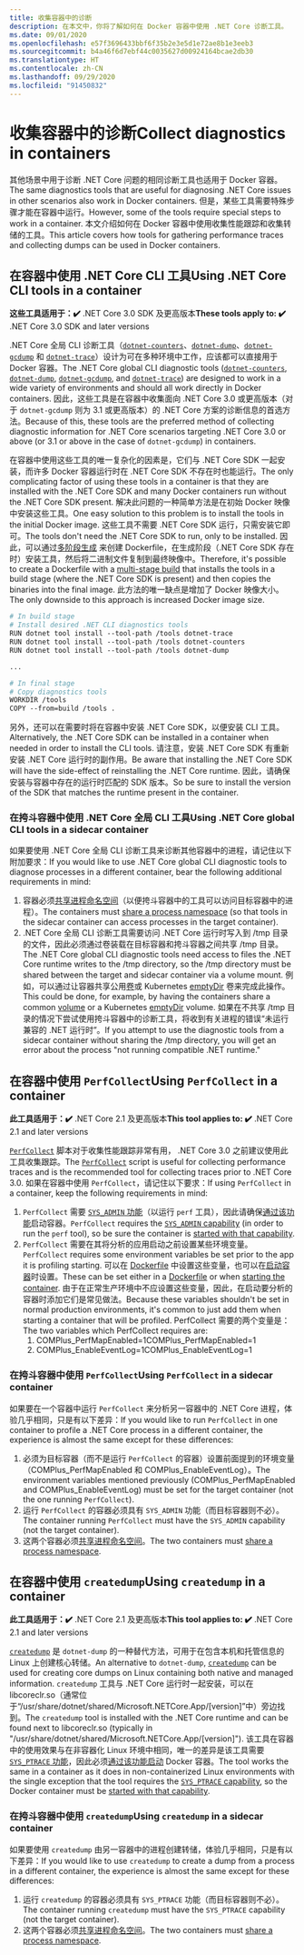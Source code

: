 ```yaml
---
title: 收集容器中的诊断
description: 在本文中，你将了解如何在 Docker 容器中使用 .NET Core 诊断工具。
ms.date: 09/01/2020
ms.openlocfilehash: e57f3696433bbf6f35b2e3e5d1e72ae8b1e3eeb3
ms.sourcegitcommit: b4a46f6d7ebf44c0035627d00924164bcae2db30
ms.translationtype: HT
ms.contentlocale: zh-CN
ms.lasthandoff: 09/29/2020
ms.locfileid: "91450832"
---
```

# <a name="collect-diagnostics-in-containers"></a><span data-ttu-id="8e3b2-103">收集容器中的诊断</span><span class="sxs-lookup"><span data-stu-id="8e3b2-103">Collect diagnostics in containers</span></span>

<span data-ttu-id="8e3b2-104">其他场景中用于诊断 .NET Core 问题的相同诊断工具也适用于 Docker 容器。</span><span class="sxs-lookup"><span data-stu-id="8e3b2-104">The same diagnostics tools that are useful for diagnosing .NET Core issues in other scenarios also work in Docker containers.</span></span> <span data-ttu-id="8e3b2-105">但是，某些工具需要特殊步骤才能在容器中运行。</span><span class="sxs-lookup"><span data-stu-id="8e3b2-105">However, some of the tools require special steps to work in a container.</span></span> <span data-ttu-id="8e3b2-106">本文介绍如何在 Docker 容器中使用收集性能跟踪和收集转储的工具。</span><span class="sxs-lookup"><span data-stu-id="8e3b2-106">This article covers how tools for gathering performance traces and collecting dumps can be used in Docker containers.</span></span>

## <a name="using-net-core-cli-tools-in-a-container"></a><span data-ttu-id="8e3b2-107">在容器中使用 .NET Core CLI 工具</span><span class="sxs-lookup"><span data-stu-id="8e3b2-107">Using .NET Core CLI tools in a container</span></span>

<span data-ttu-id="8e3b2-108">**这些工具适用于：✔️** .NET Core 3.0 SDK 及更高版本</span><span class="sxs-lookup"><span data-stu-id="8e3b2-108">**These tools apply to: ✔️** .NET Core 3.0 SDK and later versions</span></span>

<span data-ttu-id="8e3b2-109">.NET Core 全局 CLI 诊断工具（[`dotnet-counters`](dotnet-counters.md)、[`dotnet-dump`](dotnet-dump.md)、[`dotnet-gcdump`](dotnet-gcdump.md) 和 [`dotnet-trace`](dotnet-trace.md)）设计为可在多种环境中工作，应该都可以直接用于 Docker 容器。</span><span class="sxs-lookup"><span data-stu-id="8e3b2-109">The .NET Core global CLI diagnostic tools ([`dotnet-counters`](dotnet-counters.md), [`dotnet-dump`](dotnet-dump.md), [`dotnet-gcdump`](dotnet-gcdump.md), and [`dotnet-trace`](dotnet-trace.md)) are designed to work in a wide variety of environments and should all work directly in Docker containers.</span></span> <span data-ttu-id="8e3b2-110">因此，这些工具是在容器中收集面向 .NET Core 3.0 或更高版本（对于 `dotnet-gcdump` 则为 3.1 或更高版本）的 .NET Core 方案的诊断信息的首选方法。</span><span class="sxs-lookup"><span data-stu-id="8e3b2-110">Because of this, these tools are the preferred method of collecting diagnostic information for .NET Core scenarios targeting .NET Core 3.0 or above (or 3.1 or above in the case of `dotnet-gcdump`) in containers.</span></span>

<span data-ttu-id="8e3b2-111">在容器中使用这些工具的唯一复杂化的因素是，它们与 .NET Core SDK 一起安装，而许多 Docker 容器运行时在 .NET Core SDK 不存在时也能运行。</span><span class="sxs-lookup"><span data-stu-id="8e3b2-111">The only complicating factor of using these tools in a container is that they are installed with the .NET Core SDK and many Docker containers run without the .NET Core SDK present.</span></span> <span data-ttu-id="8e3b2-112">解决此问题的一种简单方法是在初始 Docker 映像中安装这些工具。</span><span class="sxs-lookup"><span data-stu-id="8e3b2-112">One easy solution to this problem is to install the tools in the initial Docker image.</span></span> <span data-ttu-id="8e3b2-113">这些工具不需要 .NET Core SDK 运行，只需安装它即可。</span><span class="sxs-lookup"><span data-stu-id="8e3b2-113">The tools don't need the .NET Core SDK to run, only to be installed.</span></span> <span data-ttu-id="8e3b2-114">因此，可以通过[多阶段生成](https://docs.docker.com/develop/develop-images/multistage-build/) 来创建 Dockerfile，在生成阶段（.NET Core SDK 存在时）安装工具，然后将二进制文件复制到最终映像中。</span><span class="sxs-lookup"><span data-stu-id="8e3b2-114">Therefore, it's possible to create a Dockerfile with a [multi-stage build](https://docs.docker.com/develop/develop-images/multistage-build/) that installs the tools in a build stage (where the .NET Core SDK is present) and then copies the binaries into the final image.</span></span> <span data-ttu-id="8e3b2-115">此方法的唯一缺点是增加了 Docker 映像大小。</span><span class="sxs-lookup"><span data-stu-id="8e3b2-115">The only downside to this approach is increased Docker image size.</span></span>

```dockerfile
# In build stage
# Install desired .NET CLI diagnostics tools
RUN dotnet tool install --tool-path /tools dotnet-trace
RUN dotnet tool install --tool-path /tools dotnet-counters
RUN dotnet tool install --tool-path /tools dotnet-dump

...

# In final stage
# Copy diagnostics tools
WORKDIR /tools
COPY --from=build /tools .
```

<span data-ttu-id="8e3b2-116">另外，还可以在需要时将在容器中安装 .NET Core SDK，以便安装 CLI 工具。</span><span class="sxs-lookup"><span data-stu-id="8e3b2-116">Alternatively, the .NET Core SDK can be installed in a container when needed in order to install the CLI tools.</span></span> <span data-ttu-id="8e3b2-117">请注意，安装 .NET Core SDK 有重新安装 .NET Core 运行时的副作用。</span><span class="sxs-lookup"><span data-stu-id="8e3b2-117">Be aware that installing the .NET Core SDK will have the side-effect of reinstalling the .NET Core runtime.</span></span> <span data-ttu-id="8e3b2-118">因此，请确保安装与容器中存在的运行时匹配的 SDK 版本。</span><span class="sxs-lookup"><span data-stu-id="8e3b2-118">So be sure to install the version of the SDK that matches the runtime present in the container.</span></span>

### <a name="using-net-core-global-cli-tools-in-a-sidecar-container"></a><span data-ttu-id="8e3b2-119">在挎斗容器中使用 .NET Core 全局 CLI 工具</span><span class="sxs-lookup"><span data-stu-id="8e3b2-119">Using .NET Core global CLI tools in a sidecar container</span></span>

<span data-ttu-id="8e3b2-120">如果要使用 .NET Core 全局 CLI 诊断工具来诊断其他容器中的进程，请记住以下附加要求：</span><span class="sxs-lookup"><span data-stu-id="8e3b2-120">If you would like to use .NET Core global CLI diagnostic tools to diagnose processes in a different container, bear the following additional requirements in mind:</span></span>

1. <span data-ttu-id="8e3b2-121">容器必须[共享进程命名空间](https://docs.docker.com/engine/reference/run/#pid-settings---pid)（以便挎斗容器中的工具可以访问目标容器中的进程）。</span><span class="sxs-lookup"><span data-stu-id="8e3b2-121">The containers must [share a process namespace](https://docs.docker.com/engine/reference/run/#pid-settings---pid) (so that tools in the sidecar container can access processes in the target container).</span></span>
2. <span data-ttu-id="8e3b2-122">.NET Core 全局 CLI 诊断工具需要访问 .NET Core 运行时写入到 /tmp 目录的文件，因此必须通过卷装载在目标容器和挎斗容器之间共享 /tmp 目录。</span><span class="sxs-lookup"><span data-stu-id="8e3b2-122">The .NET Core global CLI diagnostic tools need access to files the .NET Core runtime writes to the /tmp directory, so the /tmp directory must be shared between the target and sidecar container via a volume mount.</span></span> <span data-ttu-id="8e3b2-123">例如，可以通过让容器共享公用[卷](https://docs.docker.com/storage/volumes/#create-and-manage-volumes)或 Kubernetes [emptyDir](https://kubernetes.io/docs/concepts/storage/volumes/#emptydir) 卷来完成此操作。</span><span class="sxs-lookup"><span data-stu-id="8e3b2-123">This could be done, for example, by having the containers share a common [volume](https://docs.docker.com/storage/volumes/#create-and-manage-volumes) or a Kubernetes [emptyDir](https://kubernetes.io/docs/concepts/storage/volumes/#emptydir) volume.</span></span> <span data-ttu-id="8e3b2-124">如果在不共享 /tmp 目录的情况下尝试使用挎斗容器中的诊断工具，将收到有关进程的错误“未运行兼容的 .NET 运行时”。</span><span class="sxs-lookup"><span data-stu-id="8e3b2-124">If you attempt to use the diagnostic tools from a sidecar container without sharing the /tmp directory, you will get an error about the process "not running compatible .NET runtime."</span></span>

## <a name="using-perfcollect-in-a-container"></a><span data-ttu-id="8e3b2-125">在容器中使用 `PerfCollect`</span><span class="sxs-lookup"><span data-stu-id="8e3b2-125">Using `PerfCollect` in a container</span></span>

<span data-ttu-id="8e3b2-126">**此工具适用于：✔️** .NET Core 2.1 及更高版本</span><span class="sxs-lookup"><span data-stu-id="8e3b2-126">**This tool applies to: ✔️** .NET Core 2.1 and later versions</span></span>

<span data-ttu-id="8e3b2-127">[`PerfCollect`](https://github.com/dotnet/coreclr/blob/master/Documentation/project-docs/linux-performance-tracing.md) 脚本对于收集性能跟踪非常有用， .NET Core 3.0 之前建议使用此工具收集跟踪。</span><span class="sxs-lookup"><span data-stu-id="8e3b2-127">The [`PerfCollect`](https://github.com/dotnet/coreclr/blob/master/Documentation/project-docs/linux-performance-tracing.md) script is useful for collecting performance traces and is the recommended tool for collecting traces prior to .NET Core 3.0.</span></span> <span data-ttu-id="8e3b2-128">如果在容器中使用 `PerfCollect`，请记住以下要求：</span><span class="sxs-lookup"><span data-stu-id="8e3b2-128">If using `PerfCollect` in a container, keep the following requirements in mind:</span></span>

1. <span data-ttu-id="8e3b2-129">`PerfCollect` 需要 [`SYS_ADMIN` 功能](https://man7.org/linux/man-pages/man7/capabilities.7.html)（以运行 `perf` 工具），因此请确保[通过该功能](https://docs.docker.com/engine/reference/run/#runtime-privilege-and-linux-capabilities)启动容器。</span><span class="sxs-lookup"><span data-stu-id="8e3b2-129">`PerfCollect` requires the [`SYS_ADMIN` capability](https://man7.org/linux/man-pages/man7/capabilities.7.html) (in order to run the `perf` tool), so be sure the container is [started with that capability](https://docs.docker.com/engine/reference/run/#runtime-privilege-and-linux-capabilities).</span></span>
2. <span data-ttu-id="8e3b2-130">`PerfCollect` 需要在其将分析的应用启动之前设置某些环境变量。</span><span class="sxs-lookup"><span data-stu-id="8e3b2-130">`PerfCollect` requires some environment variables be set prior to the app it is profiling starting.</span></span> <span data-ttu-id="8e3b2-131">可以在 [Dockerfile](https://docs.docker.com/engine/reference/builder/#env) 中设置这些变量，也可以在[启动容器](https://docs.docker.com/engine/reference/run/#env-environment-variables)时设置。</span><span class="sxs-lookup"><span data-stu-id="8e3b2-131">These can be set either in a [Dockerfile](https://docs.docker.com/engine/reference/builder/#env) or when [starting the container](https://docs.docker.com/engine/reference/run/#env-environment-variables).</span></span> <span data-ttu-id="8e3b2-132">由于在正常生产环境中不应设置这些变量，因此，在启动要分析的容器时添加它们是常见做法。</span><span class="sxs-lookup"><span data-stu-id="8e3b2-132">Because these variables shouldn't be set in normal production environments, it's common to just add them when starting a container that will be profiled.</span></span> <span data-ttu-id="8e3b2-133">PerfCollect 需要的两个变量是：</span><span class="sxs-lookup"><span data-stu-id="8e3b2-133">The two variables which PerfCollect requires are:</span></span>
    1. <span data-ttu-id="8e3b2-134">COMPlus_PerfMapEnabled=1</span><span class="sxs-lookup"><span data-stu-id="8e3b2-134">COMPlus_PerfMapEnabled=1</span></span>
    1. <span data-ttu-id="8e3b2-135">COMPlus_EnableEventLog=1</span><span class="sxs-lookup"><span data-stu-id="8e3b2-135">COMPlus_EnableEventLog=1</span></span>

### <a name="using-perfcollect-in-a-sidecar-container"></a><span data-ttu-id="8e3b2-136">在挎斗容器中使用 `PerfCollect`</span><span class="sxs-lookup"><span data-stu-id="8e3b2-136">Using `PerfCollect` in a sidecar container</span></span>

<span data-ttu-id="8e3b2-137">如果要在一个容器中运行 `PerfCollect` 来分析另一容器中的 .NET Core 进程，体验几乎相同，只是有以下差异：</span><span class="sxs-lookup"><span data-stu-id="8e3b2-137">If you would like to run `PerfCollect` in one container to profile a .NET Core process in a different container, the experience is almost the same except for these differences:</span></span>

1. <span data-ttu-id="8e3b2-138">必须为目标容器（而不是运行 `PerfCollect` 的容器）设置前面提到的环境变量（COMPlus_PerfMapEnabled 和 COMPlus_EnableEventLog）。</span><span class="sxs-lookup"><span data-stu-id="8e3b2-138">The environment variables mentioned previously (COMPlus_PerfMapEnabled and COMPlus_EnableEventLog) must be set for the target container (not the one running `PerfCollect`).</span></span>
2. <span data-ttu-id="8e3b2-139">运行 `PerfCollect` 的容器必须具有 `SYS_ADMIN` 功能（而目标容器则不必）。</span><span class="sxs-lookup"><span data-stu-id="8e3b2-139">The container running `PerfCollect` must have the `SYS_ADMIN` capability (not the target container).</span></span>
3. <span data-ttu-id="8e3b2-140">这两个容器必须[共享进程命名空间](https://docs.docker.com/engine/reference/run/#pid-settings---pid)。</span><span class="sxs-lookup"><span data-stu-id="8e3b2-140">The two containers must [share a process namespace](https://docs.docker.com/engine/reference/run/#pid-settings---pid).</span></span>

## <a name="using-createdump-in-a-container"></a><span data-ttu-id="8e3b2-141">在容器中使用 `createdump`</span><span class="sxs-lookup"><span data-stu-id="8e3b2-141">Using `createdump` in a container</span></span>

<span data-ttu-id="8e3b2-142">**此工具适用于：✔️** .NET Core 2.1 及更高版本</span><span class="sxs-lookup"><span data-stu-id="8e3b2-142">**This tool applies to: ✔️** .NET Core 2.1 and later versions</span></span>

<span data-ttu-id="8e3b2-143">[`createdump`](https://github.com/dotnet/runtime/blob/master/docs/design/coreclr/botr/xplat-minidump-generation.md) 是 `dotnet-dump` 的一种替代方法，可用于在包含本机和托管信息的 Linux 上创建核心转储。</span><span class="sxs-lookup"><span data-stu-id="8e3b2-143">An alternative to `dotnet-dump`, [`createdump`](https://github.com/dotnet/runtime/blob/master/docs/design/coreclr/botr/xplat-minidump-generation.md) can be used for creating core dumps on Linux containing both native and managed information.</span></span> <span data-ttu-id="8e3b2-144">`createdump` 工具与 .NET Core 运行时一起安装，可以在 libcoreclr.so（通常位于“/usr/share/dotnet/shared/Microsoft.NETCore.App/[version]”中）旁边找到。</span><span class="sxs-lookup"><span data-stu-id="8e3b2-144">The `createdump` tool is installed with the .NET Core runtime and can be found next to libcoreclr.so (typically in "/usr/share/dotnet/shared/Microsoft.NETCore.App/[version]").</span></span> <span data-ttu-id="8e3b2-145">该工具在容器中的使用效果与在非容器化 Linux 环境中相同，唯一的差异是该工具需要 [`SYS_PTRACE` 功能](https://man7.org/linux/man-pages/man7/capabilities.7.html)，因此必须[通过该功能启动](https://docs.docker.com/engine/reference/run/#runtime-privilege-and-linux-capabilities) Docker 容器。</span><span class="sxs-lookup"><span data-stu-id="8e3b2-145">The tool works the same in a container as it does in non-containerized Linux environments with the single exception that the tool requires the [`SYS_PTRACE` capability](https://man7.org/linux/man-pages/man7/capabilities.7.html), so the Docker container must be [started with that capability](https://docs.docker.com/engine/reference/run/#runtime-privilege-and-linux-capabilities).</span></span>

### <a name="using-createdump-in-a-sidecar-container"></a><span data-ttu-id="8e3b2-146">在挎斗容器中使用 `createdump`</span><span class="sxs-lookup"><span data-stu-id="8e3b2-146">Using `createdump` in a sidecar container</span></span>

<span data-ttu-id="8e3b2-147">如果要使用 `createdump` 由另一容器中的进程创建转储，体验几乎相同，只是有以下差异：</span><span class="sxs-lookup"><span data-stu-id="8e3b2-147">If you would like to use `createdump` to create a dump from a process in a different container, the experience is almost the same except for these differences:</span></span>

1. <span data-ttu-id="8e3b2-148">运行 `createdump` 的容器必须具有 `SYS_PTRACE` 功能（而目标容器则不必）。</span><span class="sxs-lookup"><span data-stu-id="8e3b2-148">The container running `createdump` must have the `SYS_PTRACE` capability (not the target container).</span></span>
2. <span data-ttu-id="8e3b2-149">这两个容器必须[共享进程命名空间](https://docs.docker.com/engine/reference/run/#pid-settings---pid)。</span><span class="sxs-lookup"><span data-stu-id="8e3b2-149">The two containers must [share a process namespace](https://docs.docker.com/engine/reference/run/#pid-settings---pid).</span></span>
